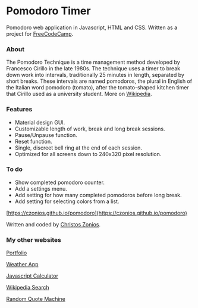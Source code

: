 # Pomodoro Timer

Pomodoro web application in Javascript, HTML and CSS. Written as a project for [FreeCodeCamp](https://freecodecamp.org).

### About

The Pomodoro Technique is a time management method developed by Francesco Cirillo in the late 1980s. The technique uses a timer to break down work into intervals, traditionally 25 minutes in length, separated by short breaks. These intervals are named pomodoros, the plural in English of the Italian word pomodoro (tomato), after the tomato-shaped kitchen timer that Cirillo used as a university student. More on [Wikipedia](https://en.wikipedia.org/wiki/Pomodoro_Technique).

### Features

* Material design GUI.
* Customizable length of work, break and long break sessions.
* Pause/Unpause function.
* Reset function.
* Single, discreet bell ring at the end of each session.
* Optimized for all screens down to 240x320 pixel resolution.

### To do
* Show completed pomodoro counter.
* Add a settings menu.
* Add setting for how many completed pomodoros before long break.
* Add setting for selecting colors from a list.

[https://czonios.github.io/pomodoro](https://czonios.github.io/pomodoro)

Written and coded by [Christos Zonios](https://czonios.github.io).

### My other websites

[Portfolio](https://czonios.github.io/)

[Weather App](https://czonios.github.io/weather-app)

[Javascript Calculator](https://czonios.github.io/javascript-calculator)

[Wikipedia Search](https://czonios.github.io/wikipedia-viewer)

[Random Quote Machine](https://czonios.github.io/random-quote-machine)

